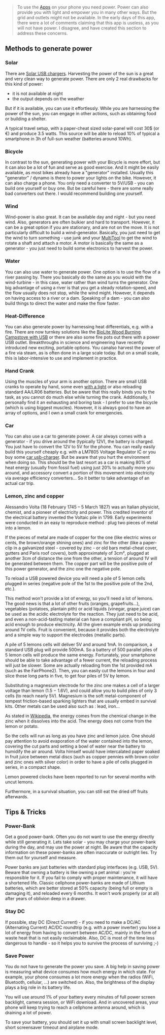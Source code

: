 > To use the [Apps](Apps) on your phone you need power. Power can also provide you with light and empower you in many other ways. But the grid and outlets might not be available. In the early days of this app, there were a lot of comments claiming that this app is useless, as you will not have power. I disagree, and have created this section to address these concerns.

## Methods to generate power
 
### Solar

There are [Solar USB chargers](SolarUSBCharger). Harvesting the power of the sun is a great and very clean way to generate power. There are only 2 real drawbacks for this kind of power:

* it is not available at night 
* the output depends on the weather

But if it is available, you can use it effortlessly. While you are harnessing the power of the sun, you can engage in other actions, such as obtaining food or building a shelter.

A typical travel setup, with a paper-cheat sized solar-panel will cost 30$ (or €) and produce 3.5 watts. This source will be able to reload 10% of typical a smartphone in 3h of full-sun weather (batteries around 10Wh).

### Bicycle

In contrast to the sun, generating power with your Bicycle is more effort, but it can also be a lot of fun and serve as good exercise. And it might be easily available, as most bikes already have a "generator" installed. Usually this "generator" / dynamo is there to power your lights on the bike. However, it can also charge a phone. You only need a converter to 5V/USB - you can build one yourself or buy one. But be careful here - there are some really bad converters out there. I would recommend building one yourself.

### Wind

Wind-power is also great. It can be available day and night - but you need wind. Also, generators are often bulkier and hard to transport. However, it can be a great option if you are stationary, and are not on the move. It is not particularly  difficult to build a wind-generator. Basically, you just need to get the wind to turn something - use junk and your [MultiTool](MultiTool) to get the wind to rotate a shaft and attach a motor. A motor is basically the same as a generator - you just need to build some electronics to harvest the power.

### Water

You can also use water to generate power. One option is to use the flow of a river passing by. There you basically do the same as you would with the wind-turbine - in this case, water rather than wind turns the generator. One big advantage of using a river is that you get a steady rotation-speed, and the flow usually does not stop, while the wind might. However, it depends on having access to a river or a dam. Speaking of a dam - you can also build things to direct the water and make the flow faster.

### Heat-Difference

You can also generate power by harnessing heat differentials, e.g. with a fire. There are now turnkey solutions like the [BioLite Wood Burning Campstove with USB](CampStoveUSB) or there are also some fire pots out there with a power USB outlet. Breakthroughs in science and engineering have recently introduced new exciting, portable options. You canalso harvest the power of a fire via steam, as is often done in a large scale today. But on a small scale, this is labor-intensive to use and implement in practice.

### Hand Crank

Using the muscles of your arm is another option. There are small USB cranks to operate by hand, some even [with a light](HandCrankUSB) or also reloading standard AA/LR06 batteries. But be aware that this really binds you to the task, as you cannot do much else while turning the crank. Additionally, I personally find it an exhausting and boring task - I prefer to use the bicycle (which is using biggest muscles). However, it is always good to have an array of options, and I own a small crank for emergencies.

### Car

You can also use a car to generate power. A car always comes with a generator - if you drive around the (typically 12V), the battery is charged. You just have to convert the 12V to 5V for the phone. You can really easily build this yourself cheaply e.g. with a LM7805 Voltage Regulator IC or you buy some [car usb-charger](CarUSBCharger). But be aware that you hurt the environment when doing so. This should be the last resort as a car is making 80% of heat energy (usually from fossil fuel) using just 20% to actually move you around, and accessory convert a portion of this movement into electricity via average efficiency converters… So it better to take advantage of an actual car trip.

### Lemon, zinc and copper

Alessandro Volta (18 February 1745 – 5 March 1827) was an Italian physicist, chemist, and a pioneer of electricity and power. This credited inventor of the electrical battery invented the Voltaic pile in 1799. Early experiments were conducted in an easy to reproduce method : plug two pieces of metal into a lemon.

If the pieces of metal are made of copper for the one (like electric wires or cents, the brown/orange shining ones) and zinc for the other (like a paper-clip in a galvanized steel - covered by zinc - or old bars metal-cheat cover, gutters and Paris roof covers), both approximately of 3cm², plugged at another 3cm of distance the one from the other, a tension of around 1V will be generated between them. The copper part will be the positive pole of this power generator, and the zinc one the negative pole.

To reload a USB powered device you will need a pile of 5 lemon cells plugged in series (negative pole of the 1st to the positive pole of the 2nd, etc.).

This method won't provide a lot of energy, so you'll need a lot of lemons. The good news is that a lot of other fruits (oranges, grapefruits…), vegetables (potatoes, plantain pith) or acid liquids (vinegar, grape juice) can be used as the acidic electrolyte for the reaction. They just need to be acid, and even a non-acid-tasting material can have a compliant pH, so being acid enough to produce electricity. All the given example ends up producing around 1V cells. Fruit is convenient, because it provides both the electrolyte and a simple way to support the electrodes (metallic parts).

A pile of 5 lemons cells will deliver 5V and around 1mA. In comparison, a standard USB plug will provide 500mA. So a battery of 500 parallel piles of 5 lemon cells will produce the same energy. Fortunately, your smartphone should be able to take advantage of a fewer current, the reloading process will just be slower. Some are actually reloading from the 1st provided mA (such as the FairPhone2). Then, you can easily cut the lemons in four and slice those long parts in five, to get four piles of 5V by lemon.

Substituting a magnesium electrode for the zinc one makes a cell of a larger voltage than lemon (1.5 − 1.6V), and could allow you to build piles of only 3 cells (to reach nearly 5V). Magnesium is the soft metal-component of tempest friction-based sparking lighters that are usually embed in survival kits. Other metals can be used also such as : lead, iron…

As stated in [Wikipedia](https://en.wikipedia.org/wiki/Lemon_battery), the energy comes from the chemical change in the zinc when it dissolves into the acid. The energy does not come from the lemon or potato.

So the cells will run as long as you have zinc and lemon juice. One should pay attention to avoid evaporation of the water contained into the lemon, covering the cut parts and setting a bowl of water near the battery to humidify the air around. Volta himself would have intercalated paper soaked in fruit juice between metal discs (such as copper pennies with brown color and zinc ones with silver color) in order to have a pile of cells plugged in series, in a compact shape.

Lemon powered clocks have been reported to run for several months with uncut lemons.

Furthermore, in a survival situation, you can still eat the dried off fruits afterwards.

## Tips & Tricks

### Power-Bank

Get a good power-bank. Often you do not want to use the energy directly while still generating it. Lets take solar - you may charge your power-bank during the day, and may use the power at night. Be aware that the capacity information on these power-banks are often inaccurate or outright lies. Try them out for yourself and measure.

Power banks are just batteries with standard plug interfaces (e.g. USB, 5V). Beware that owning a battery is like owning a pet animal : you're responsible for it. If you fail to comply with proper maintenance, it will have a shortened life. Classic cellphone power-banks are made of Lithium batteries, which are better stored at 50% capacity (being full or empty is damaging it), and reloaded every 6 months. It won't work properly (or at all) after years of oblivion deep in a drawer.

### Stay DC

If possible, stay DC (Direct Current) - if you need to make a DC/AC (Alternating Current) AC/DC roundtrip (e.g. with a power inverter) you lose a lot of energy from having to convert between AC/DC, mainly in the form of waste heat that is not easily reclaimable. Also, DC is most of the time less dangerous to handle - so it helps you to survive the process of surviving ;-)

### Save Power

You do not have to generate the power you save. A big help in saving power is measuring what device consumes how much energy in which state. For example, your phone consumes a lot more energy when the radios (WiFi, Bluetooth, cellular, …) are switched on. Also, the brightness of the display plays a big role in its battery life.

You will use around 1% of your battery every minutes of full power screen backlight, camera session, or WiFi download. And in uncovered areas, your phone will keep trying to reach a cellphone antenna around, which is draining a lot of power.

To save your battery, you should set it up with small screen backlight level, short screensaver timeout and airplane mode.
